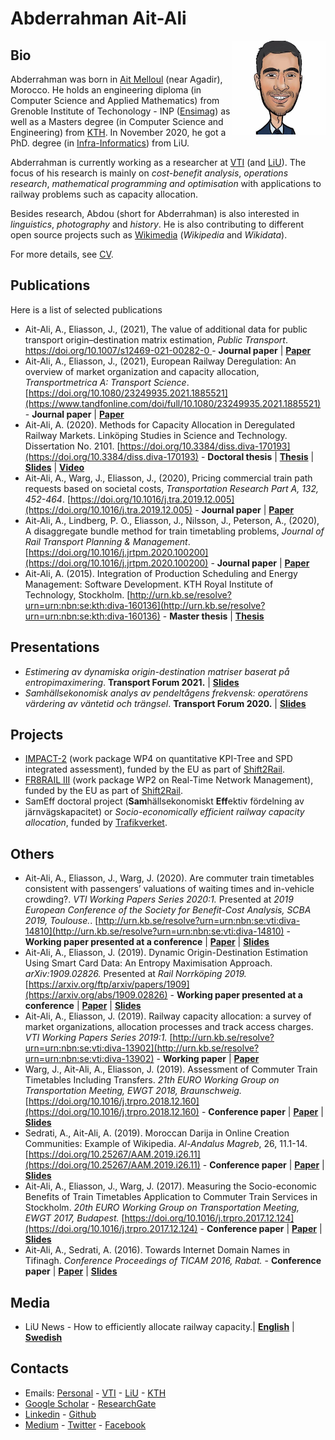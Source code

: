 # Abderrahman Ait-Ali
<img src="https://github.com/abdeaitali/abdeaitali.github.io/raw/master/images/sketch.jpg" width=150 align=right>

## Bio
Abderrahman was born in [Ait Melloul](https://goo.gl/maps/eBJYE8a3YLKsdhZw9) (near Agadir), Morocco. He holds an engineering diploma (in Computer Science and Applied Mathematics) from Grenoble Institute of Techonology - INP ([Ensimag](https://ensimag.grenoble-inp.fr/)) as well as a Masters degree (in Computer Science and Engineering) from [KTH](https://www.kth.se/profile/abde). In November 2020, he got a PhD. degree (in [Infra-Informatics](https://liu.se/en/article/forskarutbildning-i-infrainformatik)) from LiU.

Abderrahman is currently working as a researcher at [VTI](https://www.vti.se/en/employees/abderrahman-ait-ali) (and [LiU](https://liu.se/en/employee/abdai17)). The focus of his research is mainly on *cost-benefit analysis*, *operations research*, *mathematical programming and optimisation* with applications to railway problems such as capacity allocation. 

Besides research, Abdou (short for Abderrahman) is also interested in *linguistics*, *photography* and *history*. He is also contributing to different open source projects such as [Wikimedia](https://meta.wikimedia.org/wiki/User:Abdeaitali) (*Wikipedia* and *Wikidata*).

For more details, see [CV](https://github.com/abdeaitali/abdeaitali.github.io/raw/master/files/cv.pdf).

## Publications
Here is a list of selected publications
* Ait-Ali, A., Eliasson, J., (2021), The value of additional data for public transport origin–destination matrix estimation, *Public Transport*. [https://doi.org/10.1007/s12469-021-00282-0 ](https://link.springer.com/article/10.1007%2Fs12469-021-00282-0) - **Journal paper** | **[Paper](https://link.springer.com/article/10.1007%2Fs12469-021-00282-0)**
* Ait-Ali, A., Eliasson, J., (2021), European Railway Deregulation: An overview of market organization and capacity allocation, *Transportmetrica A: Transport Science*. [https://doi.org/10.1080/23249935.2021.1885521](https://www.tandfonline.com/doi/full/10.1080/23249935.2021.1885521) - **Journal paper** | **[Paper](https://www.tandfonline.com/doi/pdf/10.1080/23249935.2021.1885521?needAccess=true)**
* Ait-Ali, A. (2020). Methods for Capacity Allocation in Deregulated Railway Markets. Linköping Studies in Science and Technology. Dissertation No. 2101. [https://doi.org/10.3384/diss.diva-170193](https://doi.org/10.3384/diss.diva-170193) - **Doctoral thesis** | **[Thesis](https://github.com/abdeaitali/abdeaitali.github.io/raw/master/files/phdthesis.pdf)** | **[Slides](https://github.com/abdeaitali/abdeaitali.github.io/raw/master/files/slides/phd.pdf)** | **[Video](https://youtu.be/5EsgU053MHU)**
* Ait-Ali, A., Warg, J., Eliasson, J., (2020), Pricing commercial train path requests based on societal costs, *Transportation Research Part A, 132, 452-464*. [https://doi.org/10.1016/j.tra.2019.12.005](https://doi.org/10.1016/j.tra.2019.12.005) - **Journal paper** | **[Paper](https://github.com/abdeaitali/abdeaitali.github.io/raw/master/files/TP1.pdf)**
* Ait-Ali, A., Lindberg, P. O., Eliasson, J., Nilsson, J., Peterson, A., (2020), A disaggregate bundle method for train timetabling problems, *Journal of Rail Transport Planning & Management*. [https://doi.org/10.1016/j.jrtpm.2020.100200](https://doi.org/10.1016/j.jrtpm.2020.100200) - **Journal paper** | **[Paper](https://github.com/abdeaitali/abdeaitali.github.io/raw/master/files/BM.pdf)**
* Ait-Ali, A. (2015). Integration of Production Scheduling and Energy Management: Software Development. KTH Royal Institute of Technology, Stockholm. [http://urn.kb.se/resolve?urn=urn:nbn:se:kth:diva-160136](http://urn.kb.se/resolve?urn=urn:nbn:se:kth:diva-160136) - **Master thesis** | **[Thesis](https://github.com/abdeaitali/abdeaitali.github.io/raw/master/files/mathesis.pdf)**

## Presentations
* *Estimering av dynamiska origin-destination matriser baserat på entropimaximering*. **Transport Forum 2021.** | **[Slides](https://github.com/abdeaitali/abdeaitali.github.io/raw/master/files/slides/tf21.pdf)**
* *Samhällsekonomisk analys av pendeltågens frekvensk: operatörens värdering av väntetid och trängsel*. **Transport Forum 2020.** | **[Slides](https://github.com/abdeaitali/abdeaitali.github.io/raw/master/files/slides/tf20.pdf)**

## Projects
* [IMPACT-2](https://projects.shift2rail.org/s2r_ipcc_n.aspx?p=IMPACT-2) (work package WP4 on quantitative KPI-Tree and SPD integrated assessment), funded by the EU as part of [Shift2Rail](https://shift2rail.org/).
* [FR8RAIL III](https://projects.shift2rail.org/s2r_ip5_n.aspx?p=FR8RAIL%20iii) (work package WP2 on Real-Time Network Management), funded by the EU as part of [Shift2Rail](https://shift2rail.org/).
* SamEff doctoral project (**Sam**hällsekonomiskt **Eff**ektiv fördelning av järnvägskapacitet) or *Socio-economically efficient railway capacity allocation*, funded by [Trafikverket](https://www.trafikverket.se/).

## Others
* Ait-Ali, A., Eliasson, J., Warg, J. (2020). Are commuter train timetables consistent with passengers’ valuations of waiting times and in-vehicle crowding?. *VTI Working Papers Series 2020:1.* Presented at *2019 European Conference of the Society for Benefit-Cost Analysis, SCBA 2019, Toulouse.*. [http://urn.kb.se/resolve?urn=urn:nbn:se:vti:diva-14810](http://urn.kb.se/resolve?urn=urn:nbn:se:vti:diva-14810) - **Working paper presented at a conference** | **[Paper](https://github.com/abdeaitali/abdeaitali.github.io/raw/master/files/vtiwps20_1.pdf)** | **[Slides](https://github.com/abdeaitali/abdeaitali.github.io/raw/master/files/slides/scba19.pdf)**
* Ait-Ali, A., Eliasson, J. (2019). Dynamic Origin-Destination Estimation Using Smart Card Data: An Entropy Maximisation Approach. *arXiv:1909.02826.* Presented at *Rail Norrköping 2019.* [https://arxiv.org/ftp/arxiv/papers/1909](https://arxiv.org/abs/1909.02826) - **Working paper presented at a conference** | **[Paper](https://github.com/abdeaitali/abdeaitali.github.io/raw/master/files/odm.pdf)** | **[Slides](https://github.com/abdeaitali/abdeaitali.github.io/raw/master/files/slides/odm.pdf)**
* Ait-Ali, A., Eliasson, J. (2019). Railway capacity allocation: a survey of market organizations, allocation processes and track access charges. *VTI Working Papers Series 2019:1.* [http://urn.kb.se/resolve?urn=urn:nbn:se:vti:diva-13902](http://urn.kb.se/resolve?urn=urn:nbn:se:vti:diva-13902) - **Working paper** | **[Paper](https://github.com/abdeaitali/abdeaitali.github.io/raw/master/files/vtiwps19_1.pdf)**
* Warg, J., Ait-Ali, A., Eliasson, J. (2019). Assessment of Commuter Train Timetables Including Transfers. *21th EURO Working Group on Transportation Meeting, EWGT 2018, Braunschweig.* [https://doi.org/10.1016/j.trpro.2018.12.160](https://doi.org/10.1016/j.trpro.2018.12.160) - **Conference paper** | **[Paper](https://github.com/abdeaitali/abdeaitali.github.io/raw/master/files/ewgt18.pdf)** | **[Slides](https://github.com/abdeaitali/abdeaitali.github.io/raw/master/files/slides/ewgt18.pdf)**
* Sedrati, A., Ait-Ali, A. (2019). Moroccan Darija in Online Creation Communities: Example of Wikipedia. *Al-Andalus Magreb*, 26, 11.1-14. [https://doi.org/10.25267/AAM.2019.i26.11](https://doi.org/10.25267/AAM.2019.i26.11) - **Conference paper** | **[Paper](https://github.com/abdeaitali/abdeaitali.github.io/raw/master/files/darija.pdf)** | **[Slides](https://github.com/abdeaitali/abdeaitali.github.io/raw/master/files/slides/darija.pdf)**
* Ait-Ali, A., Eliasson, J., Warg, J. (2017). Measuring the Socio-economic Benefits of Train Timetables Application to Commuter Train Services in Stockholm. *20th EURO Working Group on Transportation Meeting, EWGT 2017, Budapest.* [https://doi.org/10.1016/j.trpro.2017.12.124](https://doi.org/10.1016/j.trpro.2017.12.124) - **Conference paper** | **[Paper](https://github.com/abdeaitali/abdeaitali.github.io/raw/master/files/ewgt17.pdf)** | **[Slides](https://github.com/abdeaitali/abdeaitali.github.io/raw/master/files/slides/ewgt17.pdf)**
* Ait-Ali, A., Sedrati, A. (2016). Towards Internet Domain Names in Tifinagh. *Conference Proceedings of TICAM 2016, Rabat.* - **Conference paper** | **[Paper](https://github.com/abdeaitali/abdeaitali.github.io/raw/master/files/ticam16.pdf)** | **[Slides](https://github.com/abdeaitali/abdeaitali.github.io/raw/master/files/slides/ticam16.pdf)**

## Media
* LiU News - How to efficiently allocate railway capacity.| **[English](https://liu.se/en/news-item/sa-kan-jarnvagskapacitet-tilldelas-pa-ett-effektivt-satt)** | **[Swedish](https://liu.se/nyhet/sa-kan-jarnvagskapacitet-tilldelas-pa-ett-effektivt-satt)**

## Contacts
* Emails: [Personal](mailto:abde.aitali@live.com) - [VTI](mailto:abderrahman.ait.ali@vti.se) - [LiU](mailto:abderrahman.ait.ali@liu.se) - [KTH](mailto:abde@kth.se)
* [Google Scholar](https://scholar.google.com/citations?user=3t1aBqYAAAAJ&hl=en&authuser=1) - [ResearchGate](https://www.researchgate.net/profile/Abderrahman_Ait-Ali)
* [Linkedin](https://www.linkedin.com/in/abdeaitali/) - [Github](https://github.com/abdeaitali)
* [Medium](https://medium.com/@AbdeAitali) - [Twitter](https://twitter.com/AbdeAitali) - [Facebook](https://www.facebook.com/abde7aitali/)
